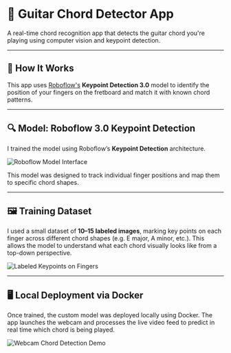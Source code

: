# 🎸 Guitar Chord Detector App

A real-time chord recognition app that detects the guitar chord you're playing using computer vision and keypoint detection.

---

## 🧠 How It Works

This app uses [Roboflow's](https://roboflow.com) **Keypoint Detection 3.0** model to identify the position of your fingers on the fretboard and match it with known chord patterns.

---

## 🔍 Model: Roboflow 3.0 Keypoint Detection

I trained the model using Roboflow’s **Keypoint Detection** architecture.

![Roboflow Model Interface](insert-image-url-or-path-here)

This model was designed to track individual finger positions and map them to specific chord shapes.

---

## 🖼️ Training Dataset

I used a small dataset of **10–15 labeled images**, marking key points on each finger across different chord shapes (e.g. E major, A minor, etc.). This allows the model to understand what each chord visually looks like from a top-down perspective.

![Labeled Keypoints on Fingers](insert-image-url-or-path-here)

---

## 🖥️ Local Deployment via Docker

Once trained, the custom model was deployed locally using Docker. The app launches the webcam and processes the live video feed to predict in real time which chord is being played.

![Webcam Chord Detection Demo](insert-image-url-or-path-here)


